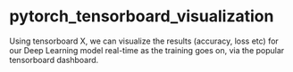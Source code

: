 # pytorch_tensorboard_visualization
Using tensorboard X, we can visualize the results (accuracy, loss etc) for our Deep Learning model real-time as the training goes on, via the popular tensorboard dashboard.
